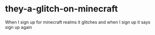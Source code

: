 they-a-glitch-on-minecraft
==========================

When I sign up for minecraft realms it glitches and when I sign up it says sign up again
